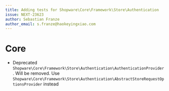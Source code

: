 ```yaml
---
title: Adding tests for Shopware\Core\Framework\Store\Authentication
issue: NEXT-23623
author: Sebastian Franze
author_email: s.franze@haokeyingxiao.com
---
```

# Core
* Deprecated `Shopware\Core\Framework\Store\Authentication\AuthenticationProvider`. Will be removed. Use `Shopware\Core\Framework\Store\Authentication\AbstractStoreRequestOptionsProvider` instead 
